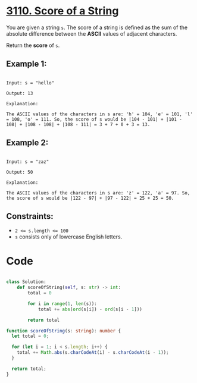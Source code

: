 # [3110. Score of a String](https://leetcode.com/problems/maximize-happiness-of-selected-children/description/?envType=daily-question&envId=2024-05-09)

You are given a string `s`. The score of a string is defined as the sum of the absolute difference between the **ASCII** values of adjacent characters.

Return the **score** of `s`.

## Example 1:

```

Input: s = "hello"

Output: 13

Explanation:

The ASCII values of the characters in s are: 'h' = 104, 'e' = 101, 'l' = 108, 'o' = 111. So, the score of s would be |104 - 101| + |101 - 108| + |108 - 108| + |108 - 111| = 3 + 7 + 0 + 3 = 13.

```

## Example 2:

```

Input: s = "zaz"

Output: 50

Explanation:

The ASCII values of the characters in s are: 'z' = 122, 'a' = 97. So, the score of s would be |122 - 97| + |97 - 122| = 25 + 25 = 50.

```

## Constraints:

- `2 <= s.length <= 100`
- `s` consists only of lowercase English letters.

# Code

```python

class Solution:
    def scoreOfString(self, s: str) -> int:
        total = 0

        for i in range(1, len(s)):
            total += abs(ord(s[i]) - ord(s[i - 1]))

        return total


```

```ts
function scoreOfString(s: string): number {
  let total = 0;

  for (let i = 1; i < s.length; i++) {
    total += Math.abs(s.charCodeAt(i) - s.charCodeAt(i - 1));
  }

  return total;
}
```
